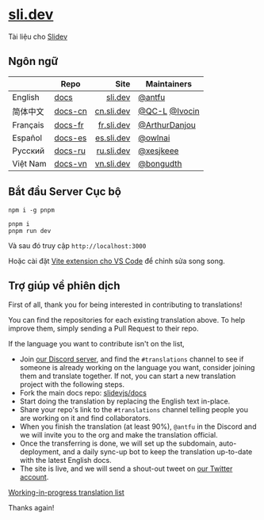 # [sli.dev](https://sli.dev)

Tài liệu cho [Slidev](https://github.com/slidevjs/slidev)

## Ngôn ngữ

| | Repo | Site | Maintainers |
|---|---|---:|---|
| English | [docs](https://github.com/slidevjs/docs) | [sli.dev](https://sli.dev) | [@antfu](https://github.com/antfu) |
| 简体中文 | [docs-cn](https://github.com/slidevjs/docs-cn) | [cn.sli.dev](https://cn.sli.dev) | [@QC-L](https://github.com/QC-L) [@Ivocin](https://github.com/Ivocin) |
| Français | [docs-fr](https://github.com/slidevjs/docs-fr) | [fr.sli.dev](https://fr.sli.dev) | [@ArthurDanjou](https://github.com/ArthurDanjou) |
| Español | [docs-es](https://github.com/slidevjs/docs-es) | [es.sli.dev](https://es.sli.dev) | [@owlnai](https://github.com/owlnai) |
| Русский | [docs-ru](https://github.com/slidevjs/docs-ru) | [ru.sli.dev](https://ru.sli.dev) | [@xesjkeee](https://github.com/xesjkeee) |
| Việt Nam | [docs-vn](https://github.com/slidevjs/docs-vn) | [vn.sli.dev](https://vn-sli.dev) | [@bongudth](https://github.com/bongudth) |

## Bắt đầu Server Cục bộ

```
npm i -g pnpm

pnpm i
pnpm run dev
```

Và sau đó truy cập `http://localhost:3000`

Hoặc cài đặt [Vite extension cho VS Code](https://marketplace.visualstudio.com/items?itemName=antfu.vite) để chỉnh sửa song song.

## Trợ giúp về phiên dịch

<!-- For translations maintainers: You don't need to translate this port -->

First of all, thank you for being interested in contributing to translations!

You can find the repositories for each existing translation above. To help improve them, simply sending a Pull Request to their repo.

If the language you want to contribute isn't on the list, 

- Join [our Discord server](https://chat.sli.dev), and find the `#translations` channel to see if someone is already working on the language you want, consider joining them and translate together. If not, you can start a new translation project with the following steps.
- Fork the main docs repo: [slidevjs/docs](https://github.com/slidevjs/docs)
- Start doing the translation by replacing the English text in-place.
- Share your repo's link to the `#translations` channel telling people you are working on it and find collaborators.
- When you finish the translation (at least 90%), `@antfu` in the Discord and we will invite you to the org and make the translation official.
- Once the transferring is done, we will set up the subdomain, auto-deployment, and a daily sync-up bot to keep the translation up-to-date with the latest English docs.
- The site is live, and we will send a shout-out tweet on [our Twitter account](https://twitter.com/Slidevjs).

[Working-in-progress translation list](https://discord.com/channels/851817370623410197/851822360955977760/852614294017146900)

Thanks again!
